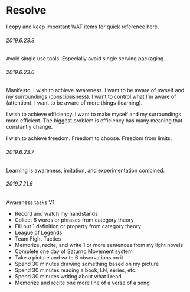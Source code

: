 # Resolve

I copy and keep important WAT items for quick reference here.

###### 2019.6.23.3

Avoid single use tools. Especially avoid single serving packaging.

###### 2019.6.23.6

Manifesto. I wish to achieve awareness. I want to be aware of myself and my surroundings (consciousness). I want to control what I'm aware of (attention). I want to be aware of more things (learning).

I wish to achieve efficiency. I want to make myself and my surroundings more efficient. The biggest problem is efficiency has many meaning that constantly change.

I wish to achieve freedom. Freedom to choose. Freedom from limits.

###### 2019.6.23.7

Learning is awareness, imitation, and experimentation combined.

###### 2019.7.21.6

Awareness tasks V1

* Record and watch my handstands
* Collect 6 words or phrases from category theory
* Fill out 1 definition or property from category theory
* League of Legends
* Team Fight Tactics
* Memorize, recite, and write 1 or more sentences from my light novels
* Complete one day of Saturno Movement system
* Take a picture and write 6 observations on it
* Spend 30 minutes drawing something based on my picture
* Spend 30 minutes reading a book, LN, series, etc.
* Spend 30 minutes writing about what I read
* Memorize and recite one more line of a verse of a song
